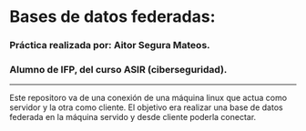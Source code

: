 # Bases de datos federadas:

<h3>Práctica realizada por: Aitor Segura Mateos.</h3>
<h3>Alumno de IFP, del curso ASIR (ciberseguridad).</h3>
<hr>

Este repositoro va de una conexión de una máquina linux que actua como servidor y la otra como cliente. El objetivo era realizar una base de datos federada en la máquina servido y desde cliente poderla conectar. 
